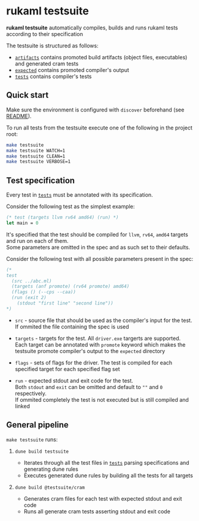 # rukaml testsuite

**rukaml testsuite** automatically compiles, builds
and runs rukaml tests according to their specification

The testsuite is structured as follows:
 - [`artifacts`](artifacts) contains promoted build artifacts (object files, executables)
    and generated cram tests
 - [`expected`](expected) contains promoted compiler's output
 - [`tests`](tests) contains compiler's tests


## Quick start
Make sure the environment is configured with `discover` beforehand (see [README](../README.md)).

To run all tests from the testsuite execute one of the following in the project root:
```bash
make testsuite
make testsuite WATCH=1
make testsuite CLEAN=1
make testsuite VERBOSE=1
```

## Test specification
Every test in [`tests`](tests) must be annotated with its specification.

Consider the following test as the simplest example:
```ocaml
(* test (targets llvm rv64 amd64) (run) *)
let main = 0
```
It's specified that the test should be compiled for `llvm`, `rv64`, `amd64` targets
and run on each of them.<br>
Some parameters are omitted in the spec and as such set to their defaults.

Consider the following test with all possible parameters present in the spec:
```ocaml
(*
test
  (src ../abc.ml)
  (targets (anf promote) (rv64 promote) amd64)
  (flags () (--cps --caa))
  (run (exit 2)
    (stdout "first line" "second line"))
*)
```
- `src` - source file that should be used as the compiler's input for the test.<br>
If ommited the file containing the spec is used

- `targets` - targets for the test. All `driver.exe` targerts are supported.<br>
Each target can be annotated with `promote` keyword
which makes the testsuite promote compiler's output to the `expected` directory

- `flags` - sets of flags for the driver.
The test is compiled for each specified target for each specified flag set

- `run` - expected stdout and exit code for the test.<br>
Both `stdout` and `exit` can be omitted and default to `""` and `0` respectively.<br>
If ommited completely the test is not executed but is still compiled and linked


## General pipeline
`make testsuite` runs:

1. `dune build testsuite`
    - Iterates through all the test files in [`tests`](tests) parsing specifications and generating dune rules
    - Executes generated dune rules by building all the tests for all targets

2. `dune build @testsuite/cram`
    - Generates cram files for each test with expected stdout and exit code
    - Runs all generate cram tests asserting stdout and exit code
